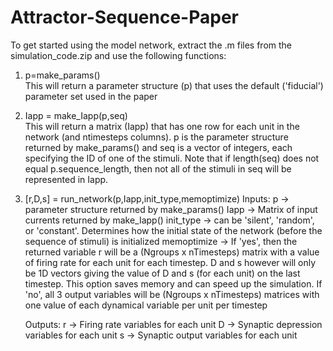# Attractor-Sequence-Paper
To get started using the model network, extract the .m files from the simulation_code.zip and use the following functions:
  1. p=make_params()          
  This will return a parameter structure (p) that uses the default ('fiducial') parameter set used in the paper
  
  2. Iapp = make_Iapp(p,seq)  
  This will return a matrix (Iapp) that has one row for each unit in the network (and ntimesteps columns). p is the parameter     structure returned by make_params() and seq is a vector of integers, each specifying the ID of one of the stimuli. Note that   if length(seq) does not equal p.sequence_length, then not all of the stimuli in seq will be represented in Iapp.
  
  3. [r,D,s] = run_network(p,Iapp,init_type,memoptimize)
      Inputs:
      p -> parameter structure returned by make_params()
      Iapp -> Matrix of input currents returned by make_Iapp()
      init_type -> can be 'silent', 'random', or 'constant'. Determines how the initial state of the network (before the             sequence of stimuli) is initialized
      memoptimize -> If 'yes', then the returned variable r will be a (Ngroups x nTimesteps) matrix with a value of firing rate       for each unit for each timestep. D and s however will only be 1D vectors giving the value of D and s (for each unit) on         the last timestep. This option saves memory and can speed up the simulation. If 'no', all 3 output variables will be           (Ngroups x nTimesteps) matrices with one value of each dynamical variable per unit per timestep
      
      Outputs:
      r -> Firing rate variables for each unit
      D -> Synaptic depression variables for each unit
      s -> Synaptic output variables for each unit
